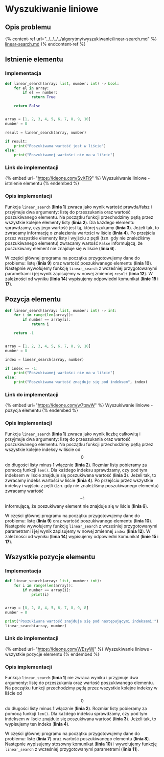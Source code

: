 # Wyszukiwanie liniowe

## Opis problemu

{% content-ref url="../../../../algorytmy/wyszukiwanie/linear-search.md" %}
[linear-search.md](../../../../algorytmy/wyszukiwanie/linear-search.md)
{% endcontent-ref %}

## Istnienie elementu

### Implementacja

```python
def linear_search(array: list, number: int) -> bool:
    for el in array:
        if el == number:
            return True

    return False


array = [1, 2, 3, 4, 5, 6, 7, 8, 9, 10]
number = 8

result = linear_search(array, number)

if result:
    print("Poszukiwana wartość jest w liście")
else:
    print("Poszukiwanej wartości nie ma w liście")
```

### Link do implementacji

{% embed url="https://ideone.com/SyXFi9" %}
Wyszukiwanie liniowe - istnienie elementu
{% endembed %}

### Opis implementacji

Funkcja `linear_search` (**linia 1**) zwraca jako wynik wartość prawda/fałsz i przyjmuje dwa argumenty: listę do przeszukania oraz wartość poszukiwanego elementu. Na początku funkcji przechodzimy pętlą przez wszystkie kolejne elementy listy (**linia 2**). Dla każdego elementu sprawdzamy, czy jego wartość jest tą, której szukamy (**linia 3**). Jeżeli tak, to zwracamy informację o znalezieniu wartości w liście (**linia 4**). Po przejściu przez wszystkie elementy listy i wyjściu z pętli (tzn. gdy nie znaleźliśmy poszukiwanego elementu) zwracamy wartość `False` informującą, że poszukiwany element nie znajduje się w liście (**linia 6**).

W części głównej programu na początku przygotowujemy dane do problemu: listę (**linia 9**) oraz wartość poszukiwanego elementu (**linia 10**). Następnie wywołujemy funkcję `linear_search` z wcześniej przygotowanymi parametrami i jej wynik zapisujemy w nowej zmiennej `result` (**linia 12**). W zależności od wyniku (**linia 14**) wypisujemy odpowiedni komunikat (**linie 15 i 17**).

## Pozycja elementu

```python
def linear_search(array: list, number: int) -> int:
    for i in range(len(array)):
        if number == array[i]:
            return i

    return -1


array = [1, 2, 3, 4, 5, 6, 7, 8, 9, 10]
number = 8

index = linear_search(array, number)

if index == -1:
    print("Poszukiwanej wartości nie ma w liście")
else:
    print("Poszukiwana wartość znajduje się pod indeksem", index)
```

### Link do implementacji

{% embed url="https://ideone.com/w7tswW" %}
Wyszukiwanie liniowe - pozycja elementu
{% endembed %}

### Opis implementacji

Funkcja `linear_search` (**linia 1**) zwraca jako wynik liczbę całkowitą i przyjmuje dwa argumenty: listę do przeszukania oraz wartość poszukiwanego elementu. Na początku funkcji przechodzimy pętlą przez wszystkie kolejne indeksy w liście od $$0$$ do długości listy minus 1 włącznie (**linia 2**). Rozmiar listy pobieramy za pomocą funkcji `len()`. Dla każdego indeksu sprawdzamy, czy pod tym indeksem w liście znajduje się poszukiwana wartość (**linia 3**). Jeżeli tak, to zwracamy indeks wartości w liście (**linia 4**). Po przejściu przez wszystkie indeksy i wyjściu z pętli (tzn. gdy nie znaleźliśmy poszukiwanego elementu) zwracamy wartość $$-1$$ informującą, że poszukiwany element nie znajduje się w liście (**linia 6**).

W części głównej programu na początku przygotowujemy dane do problemu: listę (**linia 9**) oraz wartość poszukiwanego elementu (**linia 10**). Następnie wywołujemy funkcję `linear_search` z wcześniej przygotowanymi parametrami i jej wynik zapisujemy w nowej zmiennej `index` (**linia 12**). W zależności od wyniku (**linia 14**) wypisujemy odpowiedni komunikat (**linie 15 i 17**).

## Wszystkie pozycje elementu

### Implementacja

```python
def linear_search(array: list, number: int):
    for i in range(len(array)):
        if number == array[i]:
            print(i)


array = [8, 2, 8, 4, 5, 6, 7, 8, 9, 8]
number = 8

print("Poszukiwana wartość znajduje się pod następującymi indeksami:")
linear_search(array, number)
```

### Link do implementacji

{% embed url="https://ideone.com/WEsyWj" %}
Wyszukiwanie liniowe - wszystkie pozycje elementu
{% endembed %}

### Opis implementacji

Funkcja `linear_search` (**linia 1**) nie zwraca wyniku i przyjmuje dwa argumenty: listę do przeszukania oraz wartość poszukiwanego elementu. Na początku funkcji przechodzimy pętlą przez wszystkie kolejne indeksy w liście od $$0$$ do długości listy minus 1 włącznie (**linia 2**). Rozmiar listy pobieramy za pomocą funkcji `len()`. Dla każdego indeksu sprawdzamy, czy pod tym indeksem w liście znajduje się poszukiwana wartość (**linia 3**). Jeżeli tak, to wypisujemy ten indeks (**linia 4**).

W części głównej programu na początku przygotowujemy dane do problemu: listę (**linia 7**) oraz wartość poszukiwanego elementu (**linia 8**). Następnie wypisujemy stosowny komunikat (**linia 10**) i wywołujemy funkcję `linear_search` z wcześniej przygotowanymi parametrami (**linia 11**).
